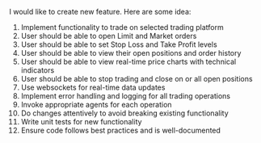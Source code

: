 I would like to create new feature. Here are some idea:
1. Implement functionality to trade on selected trading platform 
2. User should be able to open Limit and Market orders
3. User should be able to set Stop Loss and Take Profit levels
4. User should be able to view their open positions and order history
5. User should be able to view real-time price charts with technical indicators
6. User should be able to stop trading and close on or all open positions
7. Use websockets for real-time data updates
8. Implement error handling and logging for all trading operations
9. Invoke appropriate agents for each operation
10. Do changes attentively to avoid breaking existing functionality
11. Write unit tests for new functionality
12. Ensure code follows best practices and is well-documented
